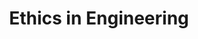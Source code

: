 ---
title: "Ethics in Engineering"
authors:
    - "Mike Martin"
    - "Roland Schinzinger"
categories: 
    - "ethics"
    - "engineering"
link: "https://www.bookdepository.com/Ethics-Engineering-Mike-Martin/9780071112932"
---